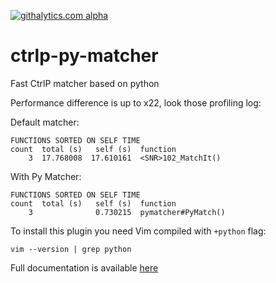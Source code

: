 [![githalytics.com alpha](https://cruel-carlota.pagodabox.com/c38f2a3d6d6ba9a3e67be921ee2f68f0 "githalytics.com")](http://githalytics.com/FelikZ/ctrlp-py-matcher)

ctrlp-py-matcher
================

Fast CtrlP matcher based on python

Performance difference is up to x22, look those profiling log:

Default matcher:
```
FUNCTIONS SORTED ON SELF TIME
count  total (s)   self (s)  function
    3  17.768008  17.610161  <SNR>102_MatchIt()
```

With Py Matcher:
```
FUNCTIONS SORTED ON SELF TIME
count  total (s)   self (s)  function
    3              0.730215  pymatcher#PyMatch()
```

To install this plugin you need Vim compiled with `+python` flag:
```
vim --version | grep python
```

Full documentation is available [here](https://github.com/FelikZ/ctrlp-py-matcher/blob/master/doc/pymatcher.txt)

